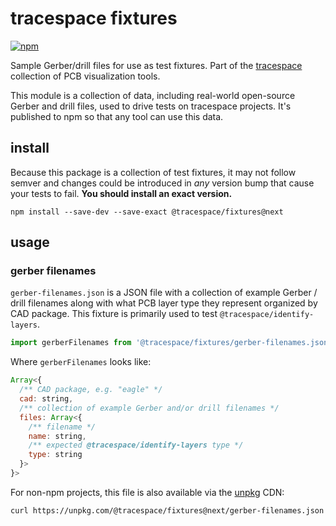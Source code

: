 # tracespace fixtures

[![npm][npm badge]][npm package]

Sample Gerber/drill files for use as test fixtures. Part of the [tracespace][] collection of PCB visualization tools.

This module is a collection of data, including real-world open-source Gerber and drill files, used to drive tests on tracespace projects. It's published to npm so that any tool can use this data.

[tracespace]: https://github.com/tracespace/tracespace
[npm package]: https://www.npmjs.com/package/@tracespace/core/v/next
[npm badge]: https://img.shields.io/npm/v/@tracespace/core/next?style=flat-square

## install

Because this package is a collection of test fixtures, it may not follow semver and changes could be introduced in _any_ version bump that cause your tests to fail. **You should install an exact version.**

```shell
npm install --save-dev --save-exact @tracespace/fixtures@next
```

## usage

### gerber filenames

`gerber-filenames.json` is a JSON file with a collection of example Gerber / drill filenames along with what PCB layer type they represent organized by CAD package. This fixture is primarily used to test `@tracespace/identify-layers`.

```js
import gerberFilenames from '@tracespace/fixtures/gerber-filenames.json'
```

Where `gerberFilenames` looks like:

```js
Array<{
  /** CAD package, e.g. "eagle" */
  cad: string,
  /** collection of example Gerber and/or drill filenames */
  files: Array<{
    /** filename */
    name: string,
    /** expected @tracespace/identify-layers type */
    type: string
  }>
}>
```

For non-npm projects, this file is also available via the [unpkg][] CDN:

```shell
curl https://unpkg.com/@tracespace/fixtures@next/gerber-filenames.json
```

[unpkg]: https://unpkg.com
